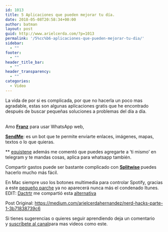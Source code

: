 ```yaml
---
id: 1013
title: 5 Aplicaciones que pueden mejorar tu día.
date: 2018-05-08T20:58:34+00:00
author: batman
layout: post
guid: http://www.arielcerda.com/?p=1013
permalink: '/5%cc%b6-aplicaciones-que-pueden-mejorar-tu-dia/'
sidebar:
  - ""
footer:
  - ""
header_title_bar:
  - ""
header_transparency:
  - ""
categories:
  - Video
---
```

<p id="f3ad" class="graf graf--p graf-after--figure">
  La vida de por si es complicada, por que no hacerla un poco mas agradable, estas son algunas aplicaciones gratis que he encontrado después de buscar pequeñas soluciones a problemas del día a día.
</p>

<p class="graf graf--p graf-after--figure">
  <!--more-->

  <br /> Amo <a class="markup--anchor markup--p-anchor" href="https://meetfranz.com/" target="_blank" rel="nofollow noopener" data-href="https://meetfranz.com/"><strong class="markup--strong markup--p-strong">Franz</strong></a> para usar WhatsApp web,
</p>

<p id="8fa4" class="graf graf--p graf-after--p">
  <a class="markup--anchor markup--p-anchor" href="https://chrome.google.com/webstore/detail/sendme-telegram/ckkfnchnfmgpiejgaacmbngkcjbaaipd" target="_blank" rel="nofollow noopener" data-href="https://chrome.google.com/webstore/detail/sendme-telegram/ckkfnchnfmgpiejgaacmbngkcjbaaipd"><strong class="markup--strong markup--p-strong">SendMe</strong></a>: es un bot que te permite enviarte enlaces, imágenes, mapas, textos o lo que quieras.
</p>

<p id="5020" class="graf graf--p graf-after--p">
  ** <a class="markup--user markup--p-user" href="https://medium.com/@equistene" target="_blank" rel="noopener" data-href="https://medium.com/@equistene" data-anchor-type="2" data-user-id="6d2eeb062a8d" data-action-value="6d2eeb062a8d" data-action="show-user-card" data-action-type="hover">equistene</a> además me comentó que puedes agregarte a ‘ti mismo’ en telegram y te mandas cosas, aplica para whatsapp también.
</p>

<p id="5f25" class="graf graf--p graf-after--p">
  Compartir gastos puede ser bastante complicado con <a class="markup--anchor markup--p-anchor" href="https://secure.splitwise.com/" target="_blank" rel="nofollow noopener" data-href="https://secure.splitwise.com/"><strong class="markup--strong markup--p-strong">Splitwise</strong></a><strong class="markup--strong markup--p-strong"> </strong>puedes hacerlo mucho más fácil.
</p>

<p id="f723" class="graf graf--p graf-after--p">
  En Mac siempre uso los botones multimedia para controlar Spotify, gracias a este <a class="markup--anchor markup--p-anchor" href="https://thebitguru.com/projects/itunes-patch" target="_blank" rel="noopener nofollow" data-href="https://thebitguru.com/projects/itunes-patch">pequeño parche</a> ya no aparecerá nunca más el condenado Itunes.<br /> EDIT: <a class="markup--user markup--p-user" href="https://medium.com/@dactrtr" target="_blank" rel="noopener" data-href="https://medium.com/@dactrtr" data-anchor-type="2" data-user-id="7056beaa6375" data-action-value="7056beaa6375" data-action="show-user-card" data-action-type="hover">Dactrtr</a> me compartió esta <a class="markup--anchor markup--p-anchor" href="http://milgra.com/high-sierra-media-key-enabler.html" target="_blank" rel="nofollow noopener" data-href="http://milgra.com/high-sierra-media-key-enabler.html">alternativa</a>
</p>

<p class="graf graf--p graf-after--p">
  Post Original: <a class="markup--anchor markup--p-anchor" href="https://medium.com/arielcerdahernandez/nerd-hacks-parte-1-3b71838739c6" target="_blank" rel="nofollow noopener" data-href="https://medium.com/arielcerdahernandez/nerd-hacks-parte-1-3b71838739c6">https://medium.com/arielcerdahernandez/nerd-hacks-parte-1-3b71838739c6</a>
</p>

<p class="graf graf--p graf-after--p">
  <span style="font-family: -apple-system, BlinkMacSystemFont, 'Segoe UI', Roboto, Oxygen-Sans, Ubuntu, Cantarell, 'Helvetica Neue', sans-serif;">Si tienes sugerencias o quieres seguir aprendiendo deja un comentario y </span><a class="markup--anchor markup--blockquote-anchor" style="font-family: -apple-system, BlinkMacSystemFont, 'Segoe UI', Roboto, Oxygen-Sans, Ubuntu, Cantarell, 'Helvetica Neue', sans-serif;" href="https://www.youtube.com/channel/UCWip2TrjNMXb0kg6LWbsNzw?sub_confirmation=1" target="_blank" rel="nofollow noopener nofollow noopener nofollow noopener" data-href="https://www.youtube.com/channel/UCWip2TrjNMXb0kg6LWbsNzw?sub_confirmation=1">suscríbete al canal</a><span style="font-family: -apple-system, BlinkMacSystemFont, 'Segoe UI', Roboto, Oxygen-Sans, Ubuntu, Cantarell, 'Helvetica Neue', sans-serif;">para mas videos como este.</span>
</p>
